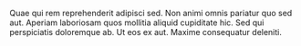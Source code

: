 Quae qui rem reprehenderit adipisci sed. Non animi omnis pariatur quo sed aut. Aperiam laboriosam quos mollitia aliquid cupiditate hic. Sed qui perspiciatis doloremque ab. Ut eos ex aut. Maxime consequatur deleniti.